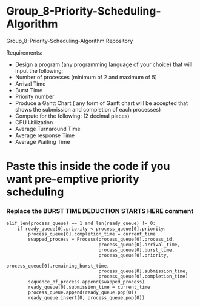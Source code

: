 # Group_8-Priority-Scheduling-Algorithm
Group_8-Priority-Scheduling-Algorithm Repository

Requirements:
- Design a program (any programming language of your choice) that will input the following:
- Number of processes (minimum of 2 and maximum of 5)
 - Arrival Time
 - Burst Time
 - Priority number
- Produce a Gantt Chart ( any form of Gantt chart will be accepted that shows the submission and completion of each processes)
- Compute for the following: (2 decimal places)
 - CPU Utilization
 - Average Turnaround Time
 - Average response Time
 - Average Waiting Time
 
 # Paste this inside the code if you want pre-emptive priority scheduling
 ### Replace the BURST TIME DEDUCTION STARTS HERE comment
    elif len(process_queue) == 1 and len(ready_queue) != 0:
        if ready_queue[0].priority < process_queue[0].priority:
            process_queue[0].completion_time = current_time
            swapped_process = Process(process_queue[0].process_id,
                                      process_queue[0].arrival_time,
                                      process_queue[0].burst_time,
                                      process_queue[0].priority,
                                      process_queue[0].remaining_burst_time,
                                      process_queue[0].submission_time,
                                      process_queue[0].completion_time)
            sequence_of_process.append(swapped_process)
            ready_queue[0].submission_time = current_time
            process_queue.append(ready_queue.pop(0))
            ready_queue.insert(0, process_queue.pop(0))
